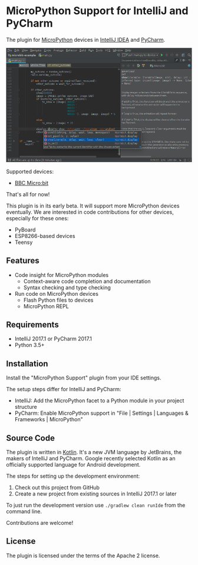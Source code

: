 # MicroPython Support for IntelliJ and PyCharm

The plugin for [MicroPython](http://micropython.org/) devices in [IntelliJ IDEA](https://www.jetbrains.com/idea/) and
[PyCharm](https://www.jetbrains.com/pycharm/).

![Micro:bit development in IntelliJ](screenshot.png)

Supported devices:

* [BBC Micro:bit](http://microbit.org/)

That's all for now!

This plugin is in its early beta. It will support more MicroPython devices eventually. We are interested in code
contributions for other devices, especially for these ones:

* PyBoard
* ESP8266-based devices
* Teensy


## Features

* Code insight for MicroPython modules
    * Context-aware code completion and documentation
    * Syntax checking and type checking
* Run code on MicroPython devices
    * Flash Python files to devices
    * MicroPython REPL


## Requirements

* IntelliJ 2017.1 or PyCharm 2017.1
* Python 3.5+


## Installation

Install the "MicroPython Support" plugin from your IDE settings.

The setup steps differ for IntelliJ and PyCharm:

* IntelliJ: Add the MicroPython facet to a Python module in your project structure
* PyCharm: Enable MicroPython support in "File | Settings | Languages & Frameworks | MicroPython"


## Source Code

The plugin is written in [Kotlin](https://kotlinlang.org/). It's a new JVM language by JetBrains, the makers of
IntelliJ and PyCharm. Google recently selected Kotlin as an officially supported language for Android development.

The steps for setting up the development environment:

1. Check out this project from GitHub
2. Create a new project from existing sources in IntelliJ 2017.1 or later

To just run the development version use `./gradlew clean runIde` from the command line.

Contributions are welcome!


## License

The plugin is licensed under the terms of the Apache 2 license.
